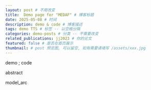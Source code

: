 ```yaml
---
layout: post # 不用改变
title:  Demo page for "MEDAF" # 博客标题
date: 2025-05-08 # 时间
description: demo & code # 博客描述
tags: demo TTS # 标签 -- 以空格分隔
categories: demo-posts # 分类 -- 不需要改变
related_publications: jj2023 # 你的论文
featured: false # 是否在首页展示
thumbnail: # post 预览图, 可以留空, 如有需要请填写 /assets/xxx.jpg
---
```


demo ; code

abstract

model_arc
